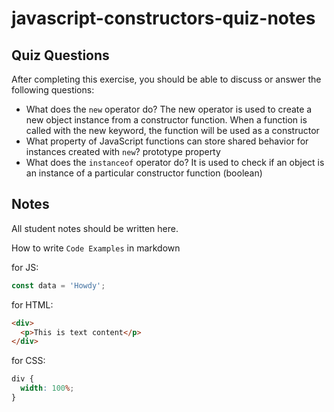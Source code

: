 # javascript-constructors-quiz-notes

## Quiz Questions

After completing this exercise, you should be able to discuss or answer the following questions:

- What does the `new` operator do?
The new operator is used to create a new object instance from a constructor function. When a function is called with the new keyword, the function will be used as a constructor
- What property of JavaScript functions can store shared behavior for instances created with `new`?
prototype property
- What does the `instanceof` operator do?
It is used to check if an object is an instance of a particular constructor function (boolean)

## Notes

All student notes should be written here.

How to write `Code Examples` in markdown

for JS:

```javascript
const data = 'Howdy';
```

for HTML:

```html
<div>
  <p>This is text content</p>
</div>
```

for CSS:

```css
div {
  width: 100%;
}
```

